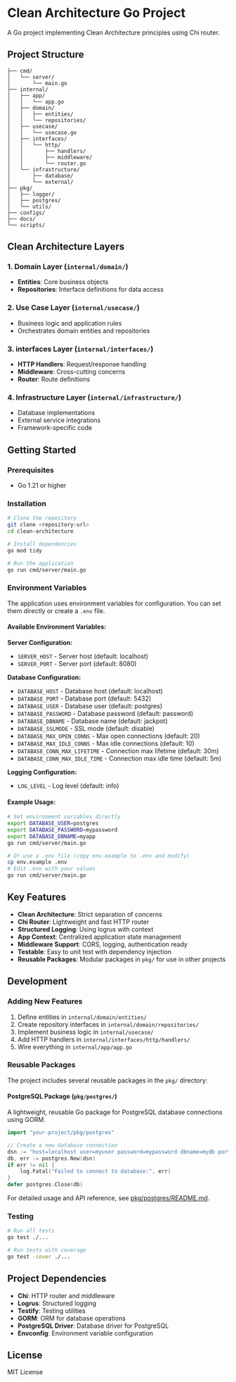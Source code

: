 # Clean Architecture Go Project

A Go project implementing Clean Architecture principles using Chi router.

## Project Structure

```
├── cmd/
│   └── server/
│       └── main.go
├── internal/
│   ├── app/
│   │   └── app.go
│   ├── domain/
│   │   ├── entities/
│   │   └── repositories/
│   ├── usecase/
│   │   └── usecase.go
│   ├── interfaces/
│   │   └── http/
│   │       ├── handlers/
│   │       ├── middleware/
│   │       └── router.go
│   └── infrastructure/
│       ├── database/
│       └── external/
├── pkg/
│   ├── logger/
│   ├── postgres/
│   └── utils/
├── configs/
├── docs/
└── scripts/
```

## Clean Architecture Layers

### 1. Domain Layer (`internal/domain/`)
- **Entities**: Core business objects
- **Repositories**: Interface definitions for data access

### 2. Use Case Layer (`internal/usecase/`)
- Business logic and application rules
- Orchestrates domain entities and repositories

### 3. interfaces Layer (`internal/interfaces/`)
- **HTTP Handlers**: Request/response handling
- **Middleware**: Cross-cutting concerns
- **Router**: Route definitions

### 4. Infrastructure Layer (`internal/infrastructure/`)
- Database implementations
- External service integrations
- Framework-specific code

## Getting Started

### Prerequisites
- Go 1.21 or higher

### Installation
```bash
# Clone the repository
git clone <repository-url>
cd clean-architecture

# Install dependencies
go mod tidy

# Run the application
go run cmd/server/main.go
```

### Environment Variables
The application uses environment variables for configuration. You can set them directly or create a `.env` file.

#### Available Environment Variables:

**Server Configuration:**
- `SERVER_HOST` - Server host (default: localhost)
- `SERVER_PORT` - Server port (default: 8080)

**Database Configuration:**
- `DATABASE_HOST` - Database host (default: localhost)
- `DATABASE_PORT` - Database port (default: 5432)
- `DATABASE_USER` - Database user (default: postgres)
- `DATABASE_PASSWORD` - Database password (default: password)
- `DATABASE_DBNAME` - Database name (default: jackpot)
- `DATABASE_SSLMODE` - SSL mode (default: disable)
- `DATABASE_MAX_OPEN_CONNS` - Max open connections (default: 20)
- `DATABASE_MAX_IDLE_CONNS` - Max idle connections (default: 10)
- `DATABASE_CONN_MAX_LIFETIME` - Connection max lifetime (default: 30m)
- `DATABASE_CONN_MAX_IDLE_TIME` - Connection max idle time (default: 5m)

**Logging Configuration:**
- `LOG_LEVEL` - Log level (default: info)

#### Example Usage:
```bash
# Set environment variables directly
export DATABASE_USER=postgres
export DATABASE_PASSWORD=mypassword
export DATABASE_DBNAME=myapp
go run cmd/server/main.go

# Or use a .env file (copy env.example to .env and modify)
cp env.example .env
# Edit .env with your values
go run cmd/server/main.go
```

## Key Features

- **Clean Architecture**: Strict separation of concerns
- **Chi Router**: Lightweight and fast HTTP router
- **Structured Logging**: Using logrus with context
- **App Context**: Centralized application state management
- **Middleware Support**: CORS, logging, authentication ready
- **Testable**: Easy to unit test with dependency injection
- **Reusable Packages**: Modular packages in `pkg/` for use in other projects

## Development

### Adding New Features
1. Define entities in `internal/domain/entities/`
2. Create repository interfaces in `internal/domain/repositories/`
3. Implement business logic in `internal/usecase/`
4. Add HTTP handlers in `internal/interfaces/http/handlers/`
5. Wire everything in `internal/app/app.go`

### Reusable Packages

The project includes several reusable packages in the `pkg/` directory:

#### PostgreSQL Package (`pkg/postgres/`)
A lightweight, reusable Go package for PostgreSQL database connections using GORM.

```go
import "your-project/pkg/postgres"

// Create a new database connection
dsn := "host=localhost user=myuser password=mypassword dbname=mydb port=5432 sslmode=disable"
db, err := postgres.New(dsn)
if err != nil {
    log.Fatal("Failed to connect to database:", err)
}
defer postgres.Close(db)
```

For detailed usage and API reference, see [pkg/postgres/README.md](pkg/postgres/README.md).

### Testing
```bash
# Run all tests
go test ./...

# Run tests with coverage
go test -cover ./...
```

## Project Dependencies

- **Chi**: HTTP router and middleware
- **Logrus**: Structured logging
- **Testify**: Testing utilities
- **GORM**: ORM for database operations
- **PostgreSQL Driver**: Database driver for PostgreSQL
- **Envconfig**: Environment variable configuration

## License

MIT License 